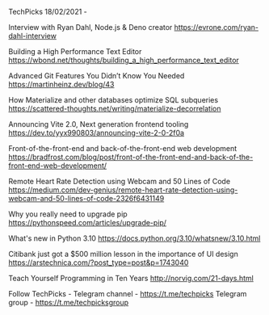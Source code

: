 TechPicks 18/02/2021 -

Interview with Ryan Dahl, Node.js & Deno creator
https://evrone.com/ryan-dahl-interview

Building a High Performance Text Editor
https://wbond.net/thoughts/building_a_high_performance_text_editor

Advanced Git Features You Didn’t Know You Needed
https://martinheinz.dev/blog/43

How Materialize and other databases optimize SQL subqueries
https://scattered-thoughts.net/writing/materialize-decorrelation

Announcing Vite 2.0, Next generation frontend tooling
https://dev.to/yyx990803/announcing-vite-2-0-2f0a

Front-of-the-front-end and back-of-the-front-end web development
https://bradfrost.com/blog/post/front-of-the-front-end-and-back-of-the-front-end-web-development/

Remote Heart Rate Detection using Webcam and 50 Lines of Code
https://medium.com/dev-genius/remote-heart-rate-detection-using-webcam-and-50-lines-of-code-2326f6431149

Why you really need to upgrade pip
https://pythonspeed.com/articles/upgrade-pip/

What's new in Python 3.10
https://docs.python.org/3.10/whatsnew/3.10.html

Citibank just got a $500 million lesson in the importance of UI design
https://arstechnica.com/?post_type=post&p=1743040

Teach Yourself Programming in Ten Years
http://norvig.com/21-days.html

Follow TechPicks -
Telegram channel - https://t.me/techpicks
Telegram group - https://t.me/techpicksgroup